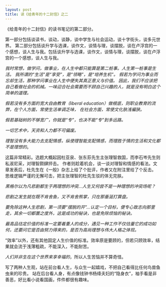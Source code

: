 ```yaml
---
layout: post
title: 读《给青年的十二封信》之二
---
```


《给青年的十二封信》的读书笔记的第二部分。
<!--excerpt-->

第一部分包括谈读书，谈动，谈静，谈中学生与社会运动，谈十字街头，谈多元世界。
第二部分包括谈升学与选课，谈作文，谈情与理，谈摆脱，谈在卢浮宫的一个感想，谈人生与我。包括谈升学与选课，谈作文，谈情与理，谈摆脱，谈在卢浮宫的一个感想，谈人生与我。

*我时常想，做学问，做事业，在人生中都只能算是第二桩事。人生第一桩事是生活。*
*我所谓的“生活”是“享受”，是“领略”，是“培养生机”。*
*假若为学问为事业而忘却生活，那种学问事业在人生中便失其真正意义与价值。*
*因此，我们不应该把自己看做社会的机械。一味迎合社会需要而不顾自己兴趣的人，就是没有明白这个简单的道理。*

*假若没有多方面的宽大自由教育（liberal education）做根底，则职业教育的流弊，在个人方面，常使生活单调乏味，*
*在社会方面，常使文化肤浅褊狭。*

*假若基础树的不够宽广，你就是“专”，也决不能“专”到多远路。*

*一切艺术中，天资和人力都不可偏废。*

*理智没有多大能力去支配情感，纵使理智能支配情感，而理胜于情的生活和文化都不是理想的*。

这篇非常精彩。选题大概起因杜亚泉、张东荪先生主张理智救国，而李石岑先生则私淑尼采，对理智颇肆抨击。
作者则趁着机会，谈一谈对理智和情感的看法。文章发表后，杜先生在《一般》杂志上给了个批评，作者又在附注里给了个反击。
思维逻辑严谨的无懈可击，把主张理智的杜先生驳的体无完肤。

*黑格尔以为凡悲剧都生于两理想的冲突...人生又何尝不是一种理想的冲突场呢？*

*悲剧之发生就在既不肯舍鱼，又不肯舍熊掌，只在那垂涎打算盘。*

*要免除这种人生悲剧，第一须要“摆脱的开”...认定一个目标，便专心致志向那里走，其余一切都置之度外，这是成功的秘诀，也是免除烦恼的秘诀。*

*最高品估定价值的标准一定要着重人的成分，遇见一种工作不仅估量它的成功如何，还要问它是否由努力得来的，是否为高尚理想与伟大人格之体现。*

“效率”以外，还有其他固定人生价值的标准。效率原是要顾的，但若只顾效率，结果就会流于浅薄粗疏，不能深入，不能耐苦。

*人们并非生在这个世界来享幸福的*，所以人生苦恼并不算奇怪。

写了两种人生观，站在前台看人生，与众生一起嬉戏，不把自己看得比任何鸟兽鱼虫来的珍贵。
站在后台看人身，有点像钱钟书杨绛夫妇的“隐身衣”，袖手看是非善恶，好比看小说看国画，件件都很有趣味。